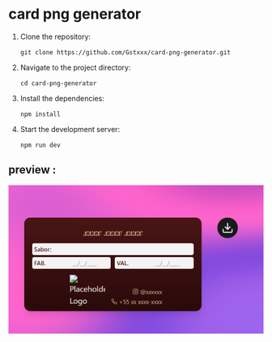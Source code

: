 # card png generator


1. Clone the repository:
   ```
   git clone https://github.com/Gstxxx/card-png-generator.git
   ```

2. Navigate to the project directory:
   ```
   cd card-png-generator
   ```

3. Install the dependencies:
   ```
   npm install
   ```

4. Start the development server:
   ```
   npm run dev
   ```
   
## preview :

![preview](./preview.png)

